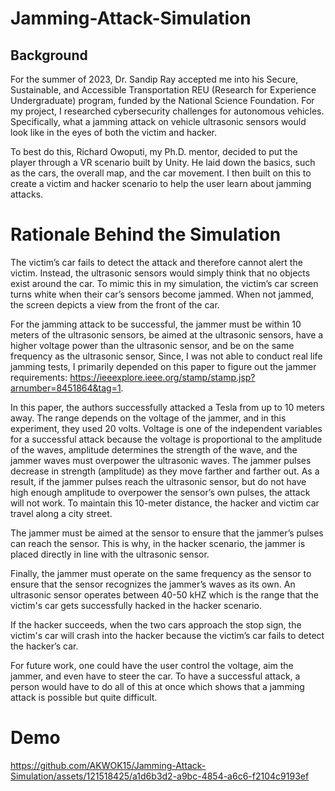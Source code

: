 # Jamming-Attack-Simulation
## Background
For the summer of 2023, Dr. Sandip Ray accepted me into his Secure, Sustainable, and Accessible Transportation REU (Research for Experience Undergraduate) program, funded by the National Science Foundation. For my project, I researched cybersecurity challenges for autonomous vehicles. Specifically, what a jamming attack on vehicle ultrasonic sensors would look like in the eyes of both the victim and hacker. 

To best do this, Richard Owoputi, my Ph.D. mentor, decided to put the player through a VR scenario built by Unity. He laid down the basics, such as the cars, the overall map, and the car movement. I then built on this to create a victim and hacker scenario to help the user learn about jamming attacks.

# Rationale Behind the Simulation
The victim’s car fails to detect the attack and therefore cannot alert the victim. Instead, the ultrasonic sensors would simply think that no objects exist around the car. To mimic this in my simulation, the victim’s car screen turns white when their car’s sensors become jammed. When not jammed, the screen depicts a view from the front of the car.

For the jamming attack to be successful, the jammer must be within 10 meters of the ultrasonic sensors, be aimed at the ultrasonic sensors, have a higher voltage power than the ultrasonic sensor, and be on the same frequency as the ultrasonic sensor, Since, I was not able to conduct real life jamming tests, I primarily depended on this paper to figure out the jammer requirements: https://ieeexplore.ieee.org/stamp/stamp.jsp?arnumber=8451864&tag=1. 

In this paper, the authors successfully attacked a Tesla from up to 10 meters away. The range depends on the voltage of the jammer, and in this experiment, they used 20 volts. Voltage is one of the independent variables for a successful attack because the voltage is proportional to the amplitude of the waves, amplitude determines the strength of the wave, and the jammer waves must overpower the ultrasonic waves. The jammer pulses decrease in strength (amplitude) as they move farther and farther out. As a result, if the jammer pulses reach the ultrasonic sensor, but do not have high enough amplitude to overpower the sensor’s own pulses, the attack will not work. To maintain this 10-meter distance, the hacker and victim car travel along a city street. 

The jammer must be aimed at the sensor to ensure that the jammer’s pulses can reach the sensor. This is why, in the hacker scenario, the jammer is placed directly in line with the ultrasonic sensor. 

Finally, the jammer must operate on the same frequency as the sensor to ensure that the sensor recognizes the jammer’s waves as its own. An ultrasonic sensor operates between 40-50 kHZ which is the range that the victim's car gets successfully hacked in the hacker scenario.

If the hacker succeeds, when the two cars approach the stop sign, the victim's car will crash into the hacker because the victim’s car fails to detect the hacker’s car. 

For future work, one could have the user control the voltage, aim the jammer, and even have to steer the car. To have a successful attack, a person would have to do all of this at once which shows that a jamming attack is possible but quite difficult.

# Demo
https://github.com/AKWOK15/Jamming-Attack-Simulation/assets/121518425/a1d6b3d2-a9bc-4854-a6c6-f2104c9193ef




